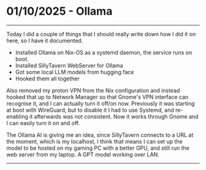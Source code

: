 # 01/10/2025 - Ollama
---

Today I did a couple of things that I should really write down how I did it on here, so I have it documented.

 - Installed Ollama on Nix-OS as a systemd daemon, the service runs on boot.
 - Installed SillyTavern WebServer for Ollama
 - Got some local LLM models from hugging face
 - Hooked them all together

Also removed my proton VPN from the Nix configuration and instead hooked that up to Network Manager so that Gnome's VPN interface can recognise it, and I can actually turn it off/on now.
Previously it was starting at boot with WireGuard, but to disable it I had to use Systemd, and re-enabling it afterwards was not consistent.  Now it works through Gnome and I can easily turn it on and off.

The Ollama AI is giving me an idea, since SillyTavern connects to a URL at the moment, which is my localhost, I think that means I can set up the model to be hosted on my gaming PC with a better GPU, and still run the web server from my laptop. A GPT model working over LAN.

---

